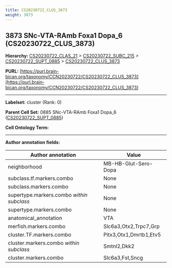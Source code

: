 ```yaml
---
title: CS20230722_CLUS_3873
weight: 3873
---
```

## 3873 SNc-VTA-RAmb Foxa1 Dopa_6 (CS20230722_CLUS_3873)
<b>Hierarchy: </b>
[CS20230722_CLAS_21](../CS20230722_CLAS_21) >
[CS20230722_SUBC_215](../CS20230722_SUBC_215) >
[CS20230722_SUPT_0885](../CS20230722_SUPT_0885) >
[CS20230722_CLUS_3873](../CS20230722_CLUS_3873)

**PURL:** [https://purl.brain-bican.org/taxonomy/CCN20230722/CS20230722_CLUS_3873](https://purl.brain-bican.org/taxonomy/CCN20230722/CS20230722_CLUS_3873)

---


**Labelset:** cluster (Rank: 0)

**Parent Cell Set:** 0885 SNc-VTA-RAmb Foxa1 Dopa_6 ([CS20230722_SUPT_0885](../CS20230722_SUPT_0885))



**Cell Ontology Term:** 

[MARKER GENES.]: #


---

[TRANSFERRED ANNOTATIONS.]: #


[AUTHOR ANNOTATION FIELDS.]: #


**Author annotation fields:**

| Author annotation | Value |
|-------------------|-------|
|neighborhood|MB-HB-Glut-Sero-Dopa|
|subclass.tf.markers.combo|None|
|subclass.markers.combo|None|
|supertype.markers.combo _within subclass_|None|
|supertype.markers.combo|None|
|anatomical_annotation|VTA|
|merfish.markers.combo|Slc6a3,Otx2,Trpc7,Grp|
|cluster.TF.markers.combo|Pitx3,Otx1,Dmrtb1,Etv5|
|cluster.markers.combo _within subclass_|Smtnl2,Dkk2|
|cluster.markers.combo|Slc6a3,Fst,Sncg|
